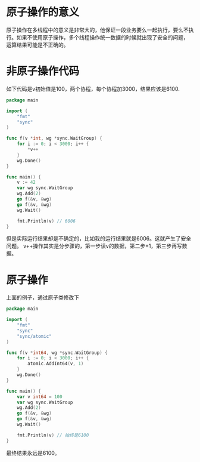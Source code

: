 # 原子操作的意义
原子操作在多线程中的意义是非常大的，他保证一段业务要么一起执行，要么不执行。如果不使用原子操作，多个线程操作统一数据的时候就出现了安全的问题，
运算结果可能是不正确的。
# 非原子操作代码
如下代码是v初始值是100，两个协程，每个协程加3000，结果应该是6100.
```go
package main

import (
	"fmt"
	"sync"
)

func f(v *int, wg *sync.WaitGroup) {
	for i := 0; i < 3000; i++ {
		*v++
	}
	wg.Done()
}

func main() {
	v := 42
	var wg sync.WaitGroup
	wg.Add(2)
	go f(&v, &wg)
	go f(&v, &wg)
	wg.Wait()

	fmt.Println(v) // 6006
}
```
但是实际运行结果却是不确定的，比如我的运行结果就是6006。这就产生了安全问题。
v++操作其实是分步骤的，第一步读v的数据，第二步+1，第三步再写数据。
# 原子操作
上面的例子，通过原子类修改下
```go
package main

import (
	"fmt"
	"sync"
	"sync/atomic"
)

func f(v *int64, wg *sync.WaitGroup) {
	for i := 0; i < 3000; i++ {
		atomic.AddInt64(v, 1)
	}
	wg.Done()
}

func main() {
	var v int64 = 100
	var wg sync.WaitGroup
	wg.Add(2)
	go f(&v, &wg)
	go f(&v, &wg)
	wg.Wait()

	fmt.Println(v) // 始终是6100
}
```
最终结果永远是6100。